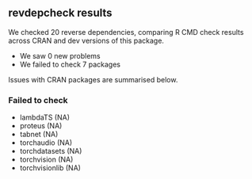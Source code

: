 ## revdepcheck results

We checked 20 reverse dependencies, comparing R CMD check results across CRAN and dev versions of this package.

 * We saw 0 new problems
 * We failed to check 7 packages

Issues with CRAN packages are summarised below.

### Failed to check

* lambdaTS       (NA)
* proteus        (NA)
* tabnet         (NA)
* torchaudio     (NA)
* torchdatasets  (NA)
* torchvision    (NA)
* torchvisionlib (NA)
